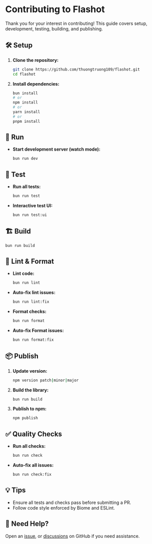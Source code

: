 # Contributing to Flashot

Thank you for your interest in contributing! This guide covers setup, development, testing, building, and publishing.

## 🛠️ Setup

1. **Clone the repository:**

   ```bash
   git clone https://github.com/thuongtruong109/flashot.git
   cd flashot
   ```

2. **Install dependencies:**

   ```bash
   bun install
   # or
   npm install
   # or
   yarn install
   # or
   pnpm install
   ```

## 🚀 Run

- **Start development server (watch mode):**
  ```bash
  bun run dev
  ```

## 🧪 Test

- **Run all tests:**

  ```bash
  bun run test
  ```

- **Interactive test UI:**

  ```bash
  bun run test:ui
  ```

## 🏗️ Build

```bash
bun run build
```

## 🧹 Lint & Format

- **Lint code:**

  ```bash
  bun run lint
  ```

- **Auto-fix lint issues:**

  ```bash
  bun run lint:fix
  ```

- **Format checks:**

  ```bash
  bun run format
  ```

- **Auto-fix Format issues:**
  ```bash
  bun run format:fix
  ```

## 📦 Publish

1. **Update version:**

   ```bash
   npm version patch|minor|major
   ```

2. **Build the library:**

   ```bash
   bun run build
   ```

3. **Publish to npm:**
   ```bash
   npm publish
   ```

## ✅ Quality Checks

- **Run all checks:**

  ```bash
  bun run check
  ```

- **Auto-fix all issues:**
  ```bash
  bun run check:fix
  ```

## 💡 Tips

- Ensure all tests and checks pass before submitting a PR.
- Follow code style enforced by Biome and ESLint.

## 🤝 Need Help?

Open an [issue](https://github.com/thuongtruong109/icoziv/issues/new/choose), or [discussions](https://github.com/thuongtruong109/icoziv/discussions/new/choose) on GitHub if you need assistance.
